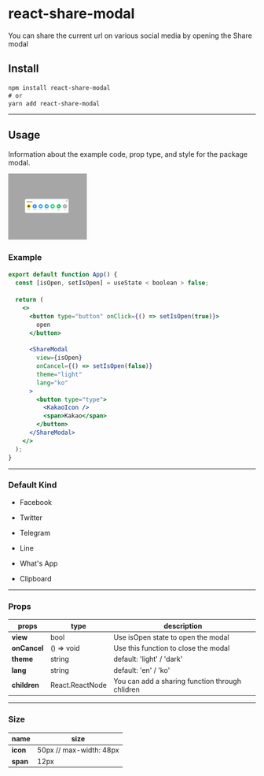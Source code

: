# <div>

 <h1>react-share-modal</h1>

<p>
You can share the current url on various social media by opening the Share modal
</p>
</div>

## Install

    npm install react-share-modal
    # or
    yarn add react-share-modal

---

## Usage

Information about the example code, prop type, and style for the package modal.

 <div style="width: 300px;">
  <img src="https://github.com/deep-hwan/react-share-modal/blob/main/public/modal-img.png?raw=true" width="160" alt="Title Image">
</div>

### Example

```jsx
export default function App() {
  const [isOpen, setIsOpen] = useState < boolean > false;

  return (
    <>
      <button type="button" onClick={() => setIsOpen(true)}>
        open
      </button>

      <ShareModal
        view={isOpen}
        onCancel={() => setIsOpen(false)}
        theme="light"
        lang="ko"
      >
        <button type="type">
          <KakaoIcon />
          <span>Kakao</span>
        </button>
      </ShareModal>
    </>
  );
}
```

---

### Default Kind

- Facebook

* Twitter

* Telegram

* Line

* What's App

* Clipboard

---

### Props

| props        | type            | description                                     |
| ------------ | --------------- | ----------------------------------------------- |
| **view**     | bool            | Use isOpen state to open the modal              |
| **onCancel** | () => void      | Use this function to close the modal            |
| **theme**    | string          | default: 'light' / 'dark'                       |
| **lang**     | string          | default: 'en' / 'ko'                            |
| **children** | React.ReactNode | You can add a sharing function through chlidren |

---

### Size

| name     | size                    |
| -------- | ----------------------- |
| **icon** | 50px // max-width: 48px |
| **span** | 12px                    |
